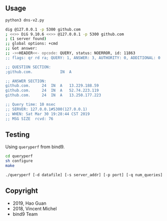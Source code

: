 ## Usage

```sh
python3 dns-v2.py
```

```sh
dig @127.0.0.1 -p 5300 github.com
; <<>> DiG 9.10.6 <<>> @127.0.0.1 -p 5300 github.com
; (1 server found)
;; global options: +cmd
;; Got answer:
;; ->>HEADER<<- opcode: QUERY, status: NOERROR, id: 11863
;; flags: qr rd ra; QUERY: 1, ANSWER: 3, AUTHORITY: 0, ADDITIONAL: 0

;; QUESTION SECTION:
;github.com.			IN	A

;; ANSWER SECTION:
github.com.		24	IN	A	13.229.188.59
github.com.		24	IN	A	52.74.223.119
github.com.		24	IN	A	13.250.177.223

;; Query time: 10 msec
;; SERVER: 127.0.0.1#5300(127.0.0.1)
;; WHEN: Sat Mar 30 19:28:44 CST 2019
;; MSG SIZE  rcvd: 76
```

## Testing
Using `queryperf` from bind9.

```sh
cd queryperf
sh configure
make
```

```sh
./queryperf [-d datafile] [-s server_addr] [-p port] [-q num_queries]
```

## Copyright

* 2019, Hao Guan
* 2018, Vincent Michel
* bind9 Team